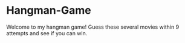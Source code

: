# Hangman-Game
Welcome to my hangman game! Guess these several movies within 9 attempts and see if you can win.
